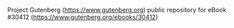 Project Gutenberg (https://www.gutenberg.org) public repository for eBook #30412 (https://www.gutenberg.org/ebooks/30412)
